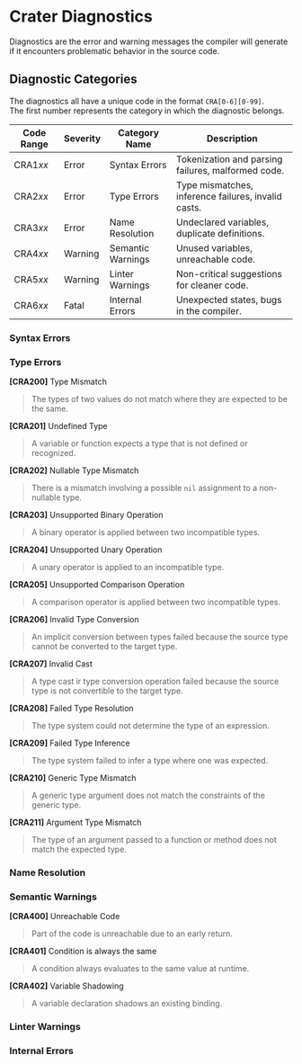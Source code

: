 ﻿# Crater Diagnostics

Diagnostics are the error and warning messages the compiler will generate if it encounters problematic behavior in the
source code.

## Diagnostic Categories

The diagnostics all have a unique code in the format `CRA[0-6][0-99]`.  
The first number represents the category in which the diagnostic belongs.

| Code Range | Severity | Category Name     | Description                                         |
|------------|----------|-------------------|-----------------------------------------------------|
| CRA1*xx*   | Error    | Syntax Errors     | Tokenization and parsing failures, malformed code.  |
| CRA2*xx*   | Error    | Type Errors       | Type mismatches, inference failures, invalid casts. |
| CRA3*xx*   | Error    | Name Resolution   | Undeclared variables, duplicate definitions.        |
| CRA4*xx*   | Warning  | Semantic Warnings | Unused variables, unreachable code.                 |
| CRA5*xx*   | Warning  | Linter Warnings   | Non-critical suggestions for cleaner code.          |
| CRA6*xx*   | Fatal    | Internal Errors   | Unexpected states, bugs in the compiler.            |

### Syntax Errors

### Type Errors

**[CRA200]** Type Mismatch
> The types of two values do not match where they are expected to be the same.

**[CRA201]** Undefined Type
> A variable or function expects a type that is not defined or recognized.

**[CRA202]** Nullable Type Mismatch
> There is a mismatch involving a possible `nil` assignment to a non-nullable type.

**[CRA203]** Unsupported Binary Operation
> A binary operator is applied between two incompatible types.

**[CRA204]** Unsupported Unary Operation
> A unary operator is applied to an incompatible type.

**[CRA205]** Unsupported Comparison Operation
> A comparison operator is applied between two incompatible types.

**[CRA206]** Invalid Type Conversion
> An implicit conversion between types failed because the source type cannot be converted to the target type.

**[CRA207]** Invalid Cast
> A type cast ir type conversion operation failed because the source type is not convertible to the target type.

**[CRA208]** Failed Type Resolution
> The type system could not determine the type of an expression.

**[CRA209]** Failed Type Inference
> The type system failed to infer a type where one was expected.

**[CRA210]** Generic Type Mismatch
> A generic type argument does not match the constraints of the generic type.

**[CRA211]** Argument Type Mismatch
> The type of an argument passed to a function or method does not match the expected type.

### Name Resolution

### Semantic Warnings

**[CRA400]** Unreachable Code
> Part of the code is unreachable due to an early return.

**[CRA401]** Condition is always the same
> A condition always evaluates to the same value at runtime.

**[CRA402]** Variable Shadowing
> A variable declaration shadows an existing binding.

### Linter Warnings

### Internal Errors

